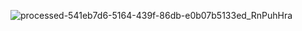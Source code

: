 ![processed-541eb7d6-5164-439f-86db-e0b07b5133ed_RnPuhHra](D:\Documents\GitHub\yzyf1312.github.io\blogs\assets\临时\processed-541eb7d6-5164-439f-86db-e0b07b5133ed_RnPuhHra.jpeg)